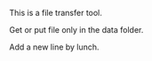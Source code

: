 This is a file transfer tool.

Get or put file only in the data folder.



Add a new line by lunch.
